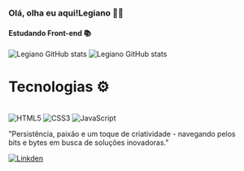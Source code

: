 


<h3>Olá, olha eu aqui!Legiano 🙋‍♂️</h3>
<h4>Estudando Front-end 📚</h4>
<img src="https://github-readme-stats.vercel.app/api?username=Legiano&show_icons=true&theme=highcontrast" alt="Legiano GitHub stats">
<img src="https://github-readme-stats.vercel.app/api/top-langs/?username=Legiano&hide_progress=danut" alt="Legiano GitHub stats">
<h1>Tecnologias ⚙️</h1>
<div style="display: inline-block;"> 
    <br>
    <img src="https://img.shields.io/badge/HTML5-E34F26?style=for-the-badge&logo=html5&logoColor=white" alt="HTML5">
    <img src="https://img.shields.io/badge/CSS3-1572B6?style=for-the-badge&logo=css3&logoColor=white" alt="CSS3">
    <img src="https://img.shields.io/badge/JavaScript-F7DF1E?style=for-the-badge&logo=javascript&logoColor=black" alt="JavaScript">
</div>
 <p>"Persistência, paixão e um toque de criatividade - navegando pelos<br>
     bits e bytes em busca de soluções inovadoras."  </p>
        <a href="https://www.linkedin.com/in/legiano-lucio/">
        <img src="https://img.shields.io/badge/LinkedIn-0077B5?style=for-the-badge&logo=linkedin&logoColor=white" alt="Linkden">
        </a> 



